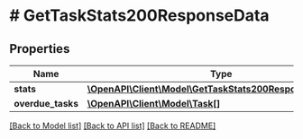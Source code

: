 # # GetTaskStats200ResponseData

## Properties

Name | Type | Description | Notes
------------ | ------------- | ------------- | -------------
**stats** | [**\OpenAPI\Client\Model\GetTaskStats200ResponseDataStats**](GetTaskStats200ResponseDataStats.md) |  | [optional]
**overdue_tasks** | [**\OpenAPI\Client\Model\Task[]**](Task.md) |  | [optional]

[[Back to Model list]](../../README.md#models) [[Back to API list]](../../README.md#endpoints) [[Back to README]](../../README.md)
